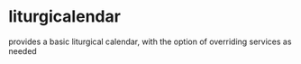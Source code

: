 # liturgicalendar
provides a basic liturgical calendar, with the option of overriding services as needed
